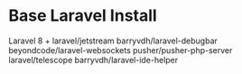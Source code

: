 # Base Laravel Install

Laravel 8 + laravel/jetstream barryvdh/laravel-debugbar beyondcode/laravel-websockets pusher/pusher-php-server laravel/telescope barryvdh/laravel-ide-helper